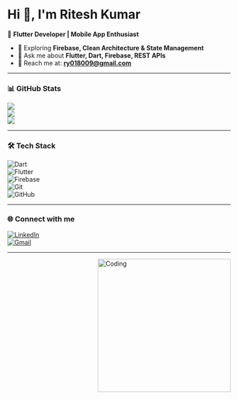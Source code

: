# Hi 👋, I'm Ritesh Kumar  

🚀 **Flutter Developer | Mobile App Enthusiast**  

- 🌱 Exploring **Firebase, Clean Architecture & State Management**  
- 💬 Ask me about **Flutter, Dart, Firebase, REST APIs**  
- 📧 Reach me at: **ry018009@gmail.com**  

---

### 📊 GitHub Stats  
![](https://github-readme-stats.vercel.app/api?username=DevRiteshKumar&theme=radical&hide_border=false&include_all_commits=true&count_private=true)  
![](https://github-readme-streak-stats.herokuapp.com/?user=DevRiteshKumar&theme=radical&hide_border=false)  
![](https://github-readme-stats.vercel.app/api/top-langs/?username=DevRiteshKumar&theme=radical&hide_border=false&layout=compact)  

---

### 🛠️ Tech Stack  
![Dart](https://img.shields.io/badge/Dart-0175C2?style=for-the-badge&logo=dart&logoColor=white)  
![Flutter](https://img.shields.io/badge/Flutter-02569B?style=for-the-badge&logo=flutter&logoColor=white)  
![Firebase](https://img.shields.io/badge/Firebase-FFCA28?style=for-the-badge&logo=firebase&logoColor=black)  
![Git](https://img.shields.io/badge/Git-F05033?style=for-the-badge&logo=git&logoColor=white)  
![GitHub](https://img.shields.io/badge/GitHub-181717?style=for-the-badge&logo=github&logoColor=white)  

---

### 🌐 Connect with me  
[![LinkedIn](https://img.shields.io/badge/LinkedIn-blue?logo=linkedin&logoColor=white)](https://linkedin.com/in/yourprofile)  
[![Gmail](https://img.shields.io/badge/Gmail-D14836?logo=gmail&logoColor=white)](mailto:ry018009@gmail.com)  

---

<img align="right" alt="Coding" width="300" src="https://media.giphy.com/media/qgQUggAC3Pfv687qPC/giphy.gif" />
